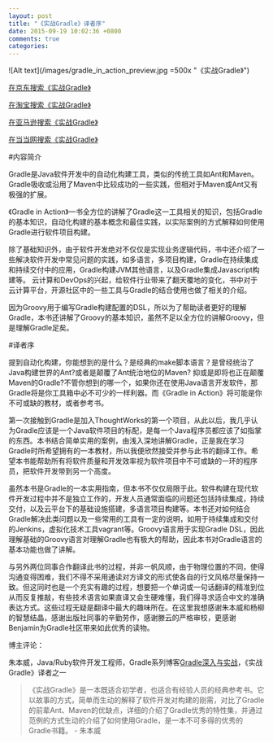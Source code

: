 ```yaml
---
layout: post
title: "《实战Gradle》译者序"
date: 2015-09-19 10:02:36 +0800
comments: true
categories: 
---
```

![Alt text](/images/gradle_in_action_preview.jpg =500x "《实战Gradle》")

<a href="http://search.jd.com/Search?keyword=%E5%AE%9E%E6%88%98gradle&enc=utf-8&wq=%E5%AE%9E%E6%88%98gradle&pvid=31qzkqei.dn8ieh" target="_blank">在京东搜索《实战Gradle》</a>

<a href="https://s.taobao.com/search?initiative_id=tbindexz_20150919&spm=a21bo.7724922.8452-taobao-item.2&sourceId=tb.index&search_type=item&ssid=s5-e&commend=all&imgfile=&q=%E5%AE%9E%E6%88%98gradle&suggest=0_1&_input_charset=utf-8&wq=gradle&suggest_query=gradle&source=suggest" target="_blank">在淘宝搜索《实战Gradle》</a>

<a href="http://www.amazon.cn/s/ref=nb_sb_noss?__mk_zh_CN=%E4%BA%9A%E9%A9%AC%E9%80%8A%E7%BD%91%E7%AB%99&url=search-alias%3Daps&field-keywords=%E5%AE%9E%E6%88%98+gradle " target="_blank">在亚马逊搜索《实战Gradle》</a>

<a href="http://www.amazon.cn/s/ref=nb_sb_noss?__mk_zh_CN=%E4%BA%9A%E9%A9%AC%E9%80%8A%E7%BD%91%E7%AB%99&url=search-alias%3Daps&field-keywords=%E5%AE%9E%E6%88%98+gradle" target="_blank">在当当网搜索《实战Gradle》</a>


#内容简介

Gradle是Java软件开发中的自动化构建工具，类似的传统工具如Ant和Maven。Gradle吸收或沿用了Maven中比较成功的一些实践，但相对于Maven或Ant又有极强的扩展。

《Gradle in Action》一书全方位的讲解了Gradle这一工具相关的知识，包括Gradle的基本知识，自动化构建的基本概念和最佳实践，以实际案例的方式解释如何使用Gradle进行软件项目构建。

除了基础知识外，由于软件开发绝对不仅仅是实现业务逻辑代码，书中还介绍了一些解决软件开发中常见问题的实践，如多语言，多项目构建，Gradle在持续集成和持续交付中的应用，Gradle构建JVM其他语言，以及Gradle集成Javascript构建等。
云计算和DevOps的兴起，给软件行业带来了翻天覆地的变化，书中对于云计算平台，开源社区中的一些工具与Gradle的结合使用也做了相关的介绍。

因为Groovy用于编写Gradle构建配置的DSL，所以为了帮助读者更好的理解Gradle，本书还讲解了Groovy的基本知识，虽然不足以全方位的讲解Groovy，但是理解Gradle足矣。

#译者序

提到自动化构建，你能想到的是什么？是经典的make脚本语言？是曾经统治了Java构建世界的Ant?或者是颠覆了Ant统治地位的Maven? 抑或是即将也正在颠覆Maven的Gradle?不管你想到的哪一个，如果你还在使用Java语言开发软件，那Gradle将是你工具箱中必不可少的一样利器。而《Gradle in Action》将可能是你不可或缺的教材，或者参考书。

第一次接触到Gradle是加入ThoughtWorks的第一个项目，从此以后，我几乎认为Gradle应该是一个Java软件项目的标配，是每一个Java程序员都应该了如指掌的东西。本书结合简单实用的案例，由浅入深地讲解Gradle，正是我在学习Gradle时所希望拥有的一本教材，所以我便欣然接受并参与此书的翻译工作。希望本书能帮助所有将软件质量和开发效率视为软件项目中不可或缺的一环的程序员，把软件开发带到另一个高度。

虽然本书是Gradle的一本实用指南，但本书不仅仅局限于此。软件构建在现代软件开发过程中并不是独立工作的，开发人员通常面临的问题还包括持续集成，持续交付，以及云平台下的基础设施搭建，多语言项目构建等。本书还对如何结合Gradle解决此类问题以及一些常用的工具有一定的说明，如用于持续集成和交付的Jenkins，虚拟化技术工具vagrant等。Groovy语言用于实现Gradle DSL，因此理解基础的Groovy语言对理解Gradle也有极大的帮助，因此本书对Gradle语言的基本功能也做了讲解。

与另外两位同事合作翻译此书的过程，并非一帆风顺，由于物理位置的不同，使得沟通变得困难，我们不得不采用通读对方译文的形式使各自的行文风格尽量保持一致。但这同时也是一个充实有趣的过程，想要把一个单词或一句话翻译的精准到位从而反复推敲，有些技术语言如果直译又会生硬难懂，我们得寻求适合中文的准确表达方式。这些过程无疑是翻译中最大的趣味所在。在这里我想感谢朱本威和杨柳的智慧结晶，感谢出版社同事的辛勤劳作，感谢滕云的严格审校，更感谢Benjamin为Gradle社区带来如此优秀的读物。


博主评论：

朱本威，Java/Ruby软件开发工程师，Gradle系列博客<a href="http://benweizhu.github.io/blog/categories/gradleshen-ru-yu-shi-zhan/" target="_blank">Gradle深入与实战</a>，《实战Gradle》译者之一
> 《实战Gradle》是一本既适合初学者，也适合有经验人员的经典参考书。它以故事的方式，简单而生动的解释了软件开发对构建的刚需，对比了Gradle的前辈Ant、Maven的优缺点，详细的介绍了Gradle优秀的特性集，并通过范例的方式生动的介绍了如何使用Gradle，是一本不可多得的优秀的Gradle书籍。 - 朱本威

